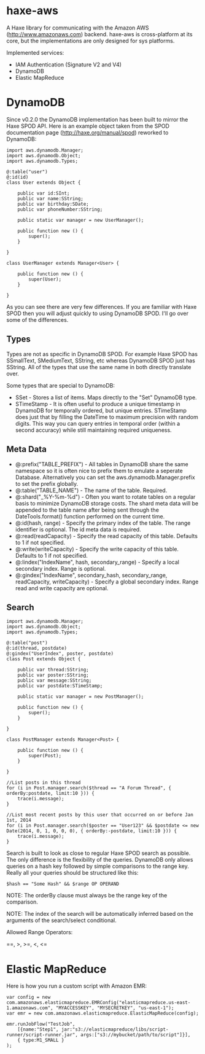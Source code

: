 haxe-aws
========

A Haxe library for communicating with the Amazon AWS (http://www.amazonaws.com) backend. haxe-aws is cross-platform at its core, but the implementations are only designed for sys platforms.

Implemented services:

*	IAM Authentication (Signature V2 and V4)
*	DynamoDB
*	Elastic MapReduce

DynamoDB
========

Since v0.2.0 the DynamoDB implementation has been built to mirror the Haxe SPOD API. Here is an example object taken from the SPOD documentation page (http://haxe.org/manual/spod) reworked to DynamoDB:

	import aws.dynamodb.Manager;
	import aws.dynamodb.Object;
	import aws.dynamodb.Types;

	@:table("user")
	@:id(id)
	class User extends Object {
		
		public var id:SInt;
		public var name:SString;
		public var birthday:SDate;
		public var phoneNumber:SString;
		
		public static var manager = new UserManager();

		public function new () {
			super();
		}
		
	}

	class UserManager extends Manager<User> {
		
		public function new () {
			super(User);
		}
		
	}

As you can see there are very few differences. If you are familiar with Haxe SPOD then you will adjust quickly to using DynamoDB SPOD. I'll go over some of the differences.

Types
-----

Types are not as specific in DynamoDB SPOD. For example Haxe SPOD has SSmallText, SMediumText, SString<Const>, etc whereas DynamoDB SPOD just has SString. All of the types that use the same name in both directly translate over.

Some types that are special to DynamoDB:

 * SSet<T> - Stores a list of items. Maps directly to the "Set" DynamoDB type.
 * STimeStamp - It is often useful to produce a unique timestamp in DynamoDB for temporally ordered, but unique entries. STimeStamp does just that by filling the DateTime to maximum precision with random digits. This way you can query entries in temporal order (within a second accuracy) while still maintaining required uniqueness.

Meta Data
---------

 * @:prefix("TABLE_PREFIX") - All tables in DynamoDB share the same namespace so it is often nice to prefix them to emulate a seperate Database. Alternatively you can set the aws.dynamodb.Manager.prefix to set the prefix globally.
 * @:table("TABLE_NAME") - The name of the table. Required.
 * @:shard("_%Y-%m-%d") - Often you want to rotate tables on a regular basis to minimize DynamoDB storage costs. The shard meta data will be appended to the table name after being sent through the DateTools.format() function performed on the current time.
 * @:id(hash, range) - Specify the primary index of the table. The range identifier is optional. The id meta data is required.
 * @:read(readCapacity) - Specify the read capacity of this table. Defaults to 1 if not specified.
 * @:write(writeCapacity) - Specify the write capacity of this table. Defaults to 1 if not specified.
 * @:lindex("IndexName", hash, secondary_range) - Specify a local secondary index. Range is optional.
 * @:gindex("IndexName", secondary_hash, secondary_range, readCapacity, writeCapacity) - Specify a global secondary index. Range read and write capacity are optional.

Search
------

	import aws.dynamodb.Manager;
	import aws.dynamodb.Object;
	import aws.dynamodb.Types;

	@:table("post")
	@:id(thread, postdate)
	@:gindex("UserIndex", poster, postdate)
	class Post extends Object {
		
		public var thread:SString;
		public var poster:SString;
		public var message:SString;
		public var postdate:STimeStamp;
		
		public static var manager = new PostManager();

		public function new () {
			super();
		}
		
	}

	class PostManager extends Manager<Post> {
		
		public function new () {
			super(Post);
		}
		
	}
	
	//List posts in this thread
	for (i in Post.manager.search($thread == "A Forum Thread", { orderBy:postdate, limit:10 })) {
		trace(i.message);
	}
	
	//List most recent posts by this user that occurred on or before Jan 1st, 2014
	for (i in Post.manager.search($poster == "User123" && $postdate <= new Date(2014, 0, 1, 0, 0, 0), { orderBy:-postdate, limit:10 })) {
		trace(i.message);
	}

Search is built to look as close to regular Haxe SPOD search as possible. The only difference is the flexibility of the queries. DynamoDB only allows queries on a hash key followed by simple comparisons to the range key. Really all your queries should be structured like this:

	$hash == "Some Hash" && $range OP OPERAND

NOTE: The orderBy clause must always be the range key of the comparison.

NOTE: The index of the search will be automatically inferred based on the arguments of the search/select conditional.

Allowed Range Operators:

==, >, >=, <, <=

Elastic MapReduce
=================

Here is how you run a custom script with Amazon EMR:

	var config = new com.amazonaws.elasticmapreduce.EMRConfig("elasticmapreduce.us-east-1.amazonaws.com", "MYACCESSKEY", "MYSECRETKEY", "us-east-1");
    var emr = new com.amazonaws.elasticmapreduce.ElasticMapReduce(config);
	
	emr.runJobFlow("TestJob", 
		[{name:"Step1", jar:"s3://elasticmapreduce/libs/script-runner/script-runner.jar", args:["s3://mybucket/path/to/script"]}],
		{ type:M1_SMALL }
	);
